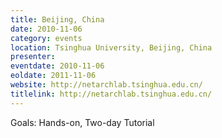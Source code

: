 ```yaml
---
title: Beijing, China
date: 2010-11-06
category: events
location: Tsinghua University, Beijing, China
presenter:
eventdate: 2010-11-06
eoldate: 2011-11-06
website: http://netarchlab.tsinghua.edu.cn/
titlelink: http://netarchlab.tsinghua.edu.cn/
---
```


Goals: Hands-on, Two-day Tutorial
